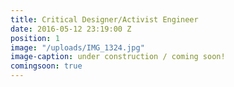 ```yaml
---
title: Critical Designer/Activist Engineer
date: 2016-05-12 23:19:00 Z
position: 1
image: "/uploads/IMG_1324.jpg"
image-caption: under construction / coming soon!
comingsoon: true
---
```


